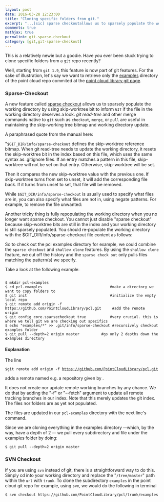 ```yaml
---
layout: post
date: 2016-03-28 12:23:00
title: "Cloning specific folders from git."
excerpt: "...[sic] sparse checkoutallows us to sparsely populate the working directory by using skip-worktree bit to inform GIT if the file in the working directory deserves a look."
comments: true
mathjax: true
permalink: git-sparse-checkout
category: [git,git-sparse-checkout]
---
```

<!--##Table of Contents
###[Sparse Checkout](#sparse-checkout)
###[SVN Checkout](#svn-checkout)
## Directory && Sub-directory checkout from git repos-->

This is a relatively newie but a goodie.  Have you ever been stuck trying to clone specific folders from a `git` repo recently?

Well, starting from `git 1.9`, this feature is now part of git features. For the sake of illustration, let's say we want to retrieve only the [examples](https://github.com/PointCloudLibrary/pcl/tree/master/examples) directory of the point cloud repo commited at the [point cloud library git page](https://github.com/PointCloudLibrary).

### Sparse-Checkout
A new feature called [sparse checkout](https://git-scm.com/docs/git-read-tree/) allows us to sparsely populate the working directory by using skip-worktree bit to inform `GIT` if the file in the working directory deserves a look. <i>git read-tree</i> and other merge commands native to `git` such as `checkout`, `merge`, or `pull` are useful in maintaining the skip-working tree bitmap and working directory update.

A paraphrased quote from the manual here:

"`$GIT_DIR/info/sparse-checkout` defines the skip-worktree reference bitmap. When git read-tree needs to update the working directory, it resets the skip-worktree bit in the index based on this file, which uses the same syntax as .gitignore files. If an entry matches a pattern in this file, skip-worktree will not be set on that entry. Otherwise, skip-worktree will be set.

Then it compares the new skip-worktree value with the previous one. If skip-worktree turns from set to unset, it will add the corresponding file back. If it turns from unset to set, that file will be removed.

While `$GIT_DIR/info/sparse-checkout` is usually used to specify what files are in, you can also specify what files are not in, using negate patterns. For example, to remove the file unwanted:


Another tricky thing is fully repopulating the working directory when you no longer want sparse checkout. You cannot just disable "sparse checkout" because skip-worktree bits are still in the index and your working directory is still sparsely populated. You should re-populate the working directory with the $GIT_DIR/info/sparse-checkout file content as follows:


So to check out the pcl examples directory for example, we could combine the `sparse checkout` and `shallow clone` features. By using the `shallow clone` feature, we cut off the history and the `sparse check out` only pulls files matching the pattern(s) we specify.

Take a look at the following example:
<pre class="terminal"><code>
$ mkdir pcl-examples
$ cd pcl-examples								#make a directory we want to copy folders to
$ git init                            			#initialize the empty local repo
$ git remote add origin -f https://github.com/PointCloudLibrary/pcl.git     #add the remote origin
$ git config core.sparsecheckout true			#very crucial. this is where we tell git we are checking out specifics
$ echo "examples/*" >> .git/info/sparse-checkout #recursively checkout examples folder
$ git pull --depth=2 origin master			#go only 2 depths down the examples directory
</code></pre>


#### Explanation

The line
                  <pre class="terminal"><code>$git remote add origin -f https://github.com/PointCloudLibrary/pcl.git </code></pre>

adds a remote named <name> e.g. a repository given by <url>.

It does not create nor update remote working branches by any chance. We do that by adding the "-f" or "--fetch" argument to update all remote tracking branches in our index. Note that this merely updates the git index. The files nor folders are as yet not populated.

The files are updated in our `pcl-examples` directory with the next line's command.

Since we are cloning everything in the examples directory --which, by the way, have a depth of 2 -- we pull every subdirectory and file under the examples folder by doing:

<pre class="terminal"><code>$ git pull --depth=2 origin master</code></pre>


### SVN Checkout

If you are using `svn` instead of git, there is a straightforward way to do this. Simply cd into your working directory and replace the "`/tree/master`" path within the `url` with `trunk`. To clone the subdirectory `examples` in the point cloud git repo for example, using `svn`, we would do the following in terminal

<pre class="terminal"><code>$ svn checkout https://github.com/PointCloudLibrary/pcl/trunk/examples</code></pre>
